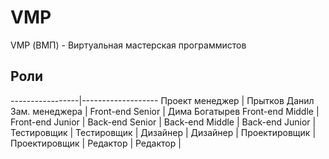 # VMP
VMP (ВМП) - Виртуальная мастерская программистов

## Роли

-----------------|-------------------
Проект менеджер  | Прытков Данил
Зам. менеджера   | 
Front-end Senior | Дима Богатырев
Front-end Middle | 
Front-end Junior | 
Back-end Senior  | 
Back-end Middle  | 
Back-end Junior  | 
Тестировщик      | 
Тестировщик      | 
Дизайнер         | 
Дизайнер         | 
Проектировщик    | 
Проектировщик    | 
Редактор         | 
Редактор         | 
